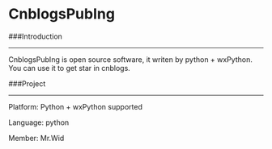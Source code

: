 CnblogsPubIng
=============

###Introduction
***
CnblogsPubIng is open source software, it writen by python + wxPython. You can use it to get star in cnblogs.

###Project
***
Platform: Python + wxPython supported

Language: python

Member: Mr.Wid
